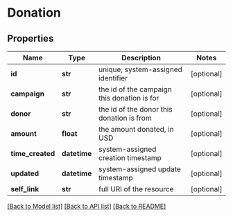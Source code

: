 # Donation

## Properties
Name | Type | Description | Notes
------------ | ------------- | ------------- | -------------
**id** | **str** | unique, system-assigned identifier | [optional]
**campaign** | **str** | the id of the campaign this donation is for | [optional]
**donor** | **str** | the id of the donor this donation is from | [optional]
**amount** | **float** | the amount donated, in USD | [optional]
**time_created** | **datetime** | system-assigned creation timestamp | [optional]
**updated** | **datetime** | system-assigned update timestamp | [optional]
**self_link** | **str** | full URI of the resource | [optional]

[[Back to Model list]](../README.md#documentation-for-models) [[Back to API list]](../README.md#documentation-for-api-endpoints) [[Back to README]](../README.md)
